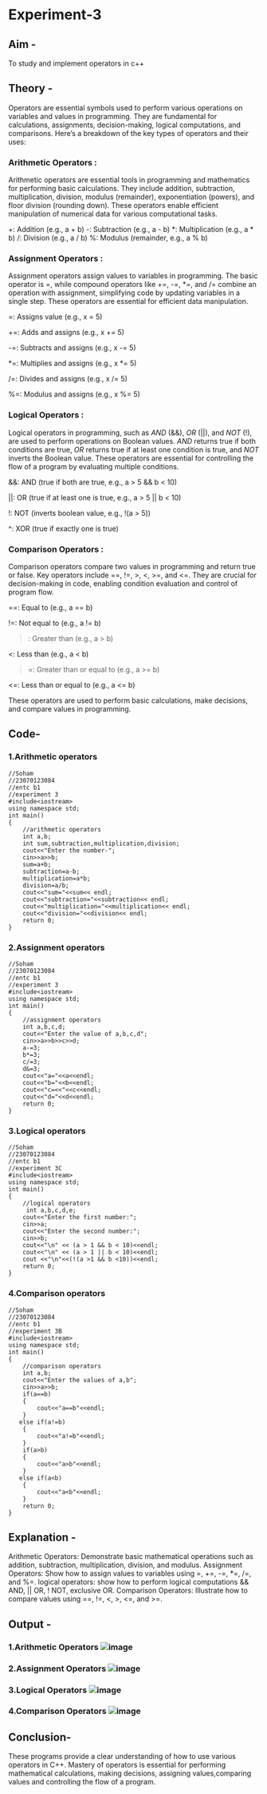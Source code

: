 # Experiment-3
## Aim -
To study and implement operators in c++
## Theory -
Operators are essential symbols used to perform various operations on variables and values in programming. They are fundamental for calculations, assignments, decision-making, logical computations, and comparisons. Here’s a breakdown of the key types of operators and their uses:

### Arithmetic Operators :
Arithmetic operators are essential tools in programming and mathematics for performing basic calculations. They include addition, subtraction, multiplication, division, modulus (remainder), exponentiation (powers), and floor division (rounding down). These operators enable efficient manipulation of numerical data for various computational tasks.

+: Addition (e.g., a + b)
-: Subtraction (e.g., a - b)
*: Multiplication (e.g., a * b)
/: Division (e.g., a / b)
%: Modulus (remainder, e.g., a % b)

### Assignment Operators :
Assignment operators assign values to variables in programming. The basic operator is =, while compound operators like +=, -=, *=, and /= combine an operation with assignment, simplifying code by updating variables in a single step. These operators are essential for efficient data manipulation.

=: Assigns value (e.g., x = 5)

+=: Adds and assigns (e.g., x += 5)

-=: Subtracts and assigns (e.g., x -= 5)

*=: Multiplies and assigns (e.g., x *= 5)

/=: Divides and assigns (e.g., x /= 5)

%=: Modulus and assigns (e.g., x %= 5)

### Logical Operators :
Logical operators in programming, such as *AND* (&&), *OR* (||), and *NOT* (!), are used to perform operations on Boolean values. *AND* returns true if both conditions are true, *OR* returns true if at least one condition is true, and *NOT* inverts the Boolean value. These operators are essential for controlling the flow of a program by evaluating multiple conditions.

&&: AND (true if both are true, e.g., a > 5 && b < 10)

||: OR (true if at least one is true, e.g., a > 5 || b < 10)

!: NOT (inverts boolean value, e.g., !(a > 5))

^: XOR (true if exactly one is true)

### Comparison Operators :
Comparison operators compare two values in programming and return true or false. Key operators include ==, !=, >, <, >=, and <=. They are crucial for decision-making in code, enabling condition evaluation and control of program flow.

==: Equal to (e.g., a == b)

!=: Not equal to (e.g., a != b)

> : Greater than (e.g., a > b)

<: Less than (e.g., a < b)

> =: Greater than or equal to (e.g., a >= b)

<=: Less than or equal to (e.g., a <= b)

These operators are used to perform basic calculations, make decisions, and compare values in programming.
## Code-
### 1.Arithmetic operators
```
//Soham
//23070123084
//entc b1
//experiment 3
#include<iostream>
using namespace std;
int main()
{
    //arithmetic operators
    int a,b;
    int sum,subtraction,multiplication,division;
    cout<<"Enter the number-";
    cin>>a>>b;
    sum=a+b;
    subtraction=a-b;
    multiplication=a*b;
    division=a/b;
    cout<<"sum="<<sum<< endl;
    cout<<"subtraction="<<subtraction<< endl;
    cout<<"multiplication="<<multiplication<< endl;
    cout<<"division="<<division<< endl;
    return 0;
}
```
### 2.Assignment operators
```
//Soham
//23070123084
//entc b1
//experiment 3
#include<iostream>
using namespace std;
int main()
{
    //assignment operators
    int a,b,c,d;
    cout<<"Enter the value of a,b,c,d";
    cin>>a>>b>>c>>d;
    a-=3;
    b*=3;
    c/=3;
    d&=3;
    cout<<"a="<<a<<endl;
    cout<<"b="<<b<<endl;
    cout<<"c=<<"<<c<<endl;
    cout<<"d="<<d<<endl;
    return 0;
}
```
### 3.Logical operators
```
//Soham
//23070123084
//entc b1
//experiment 3C
#include<iostream>
using namespace std;
int main()
{
    //logical operators
     int a,b,c,d,e;
    cout<<"Enter the first number:";
    cin>>a;
    cout<<"Enter the second number:";
    cin>>b;
    cout<<"\n" << (a > 1 && b < 10)<<endl;
    cout<<"\n" << (a > 1 || b < 10)<<endl;
    cout <<"\n"<<(!(a >1 && b <10))<<endl;
    return 0;
}
```
### 4.Comparison operators
```
//Soham
//23070123084
//entc b1
//experiment 3B
#include<iostream>
using namespace std;
int main()
{
    //comparison operators
    int a,b;
    cout<<"Enter the values of a,b";
    cin>>a>>b;
    if(a==b)
    {
        cout<<"a==b"<<endl;
    }
   else if(a!=b)
    {
        cout<<"a!=b"<<endl;
    }
    if(a>b)
    {
        cout<<"a>b"<<endl;
    }
   else if(a<b)
    {
        cout<<"a<b"<<endl;
    }
    return 0;
}
```
## Explanation -
Arithmetic Operators: Demonstrate basic mathematical operations such as addition, subtraction, multiplication, division, and modulus.
Assignment Operators: Show how to assign values to variables using =, +=, -=, *=, /=, and %=.
logical operators: show how to perform logical computations && AND, || OR, ! NOT, exclusive OR.
Comparison Operators: Illustrate how to compare values using ==, !=, <, >, <=, and >=.
## Output -
### 1.Arithmetic Operators ![image](https://github.com/user-attachments/assets/e72567c9-9888-44b0-8e7f-ca46983f8067)
### 2.Assignment Operators ![image](https://github.com/user-attachments/assets/493058f1-412d-4fe6-b162-52ab33021b98)
### 3.Logical Operators ![image](https://github.com/user-attachments/assets/92151680-00f1-4bff-be95-6efc0e849ae7)
### 4.Comparison Operators ![image](https://github.com/user-attachments/assets/cc4fab20-a209-4872-b012-f8a1c45a44a2)
## Conclusion-
These programs provide a clear understanding of how to use various operators in C++. Mastery of operators is essential for performing mathematical calculations, making decisions, assigning values,comparing values and controlling the flow of a program.
